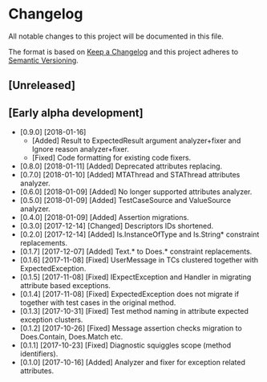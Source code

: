 # Changelog
All notable changes to this project will be documented in this file.

The format is based on [Keep a Changelog](http://keepachangelog.com/en/1.0.0/)
and this project adheres to [Semantic Versioning](http://semver.org/spec/v2.0.0.html).

## [Unreleased]


## [Early alpha development]

* [0.9.0] [2018-01-16] 
    - [Added] Result to ExpectedResult argument analyzer+fixer and Ignore reason analyzer+fixer.
    - [Fixed] Code formatting for existing code fixers.
* [0.8.0] [2018-01-11] [Added]   Deprecated attributes replacing.
* [0.7.0] [2018-01-10] [Added]   MTAThread and STAThread attributes analyzer.
* [0.6.0] [2018-01-09] [Added]   No longer supported attributes analyzer.
* [0.5.0] [2018-01-09] [Added]   TestCaseSource and ValueSource analyzer.
* [0.4.0] [2018-01-09] [Added]   Assertion migrations.
* [0.3.0] [2017-12-14] [Changed] Descriptors IDs shortened. 
* [0.2.0] [2017-12-14] [Added]   Is.InstanceOfType and Is.String* constraint replacements.
* [0.1.7] [2017-12-07] [Added]   Text.* to Does.* constraint replacements.
* [0.1.6] [2017-11-08] [Fixed]   UserMessage in TCs clustered together with ExpectedException.
* [0.1.5] [2017-11-08] [Fixed]   IExpectException and Handler in migrating attribute based exceptions.
* [0.1.4] [2017-11-08] [Fixed]   ExpectedException does not migrate if together with test cases in the original method.
* [0.1.3] [2017-10-31] [Fixed]   Test method naming in attribute expected exception clusters. 
* [0.1.2] [2017-10-26] [Fixed]   Message assertion checks migration to Does.Contain, Does.Match etc.
* [0.1.1] [2017-10-23] [Fixed]   Diagnostic squiggles scope (method identifiers).
* [0.1.0] [2017-10-16] [Added]   Analyzer and fixer for exception related attributes.